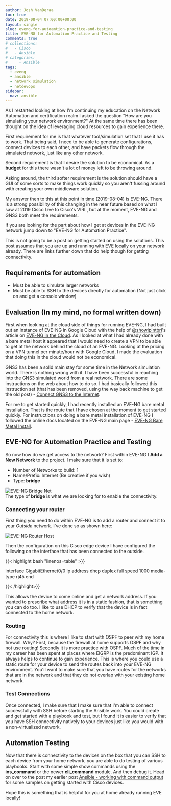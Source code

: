 ```yaml
---
author: Josh VanDeraa
toc: true
date: 2019-08-04 07:00:00+00:00
layout: single
slug: eveng-for-autoamtion-practice-and-testing
title: EVE-NG for Automation Practice and Testing
comments: true
# collections:
#   - Cisco
#   - Ansible
# categories:
#     - Ansible
tags:
  - eveng
  - ansible
  - network simulation
  - netdevops
sidebar:
  nav: ansible
---
```


As I restarted looking at how I'm continuing my education on the Network
Automation and certification realm I asked the question "How are you simulating
your network environment?" At the same time there has been thought on the idea
of leveraging cloud resources to gain experience there.  

First requirement for me is that whatever tool/simulation set that I use it has
to work. That being said, I need to be able to generate configurations, connect
devices to each other, and have packets flow through the simulated network, just
like any other network.

Second requirement is that I desire the solution to be economical. As a
**budget** for this there wasn't a lot of money left to be throwing around.  

Asking around, the third softer requirement is the solution should have a GUI of
some sorts to make things work quickly so you aren't fussing around with
creating your own middleware solution.  

My answer then to this at this point in time (2019-08-04) is EVE-NG. There is a
strong possibility of this changing in the near future based on what I saw at
2019 Cisco Live to Cisco's VIRL, but at the moment, EVE-NG and GNS3 both meet
the requirements.

If you are looking for the part about how I get at devices in the EVE-NG network
jump down to "EVE-NG for Automation Practice".  

This is not going to be a post on getting started on using the solutions.
This post assumes that you are up and running with EVE locally on your network
already. There are links further down that do help though for getting
connectivity.

## Requirements for automation

- Must be able to simulate larger networks
- Must be able to SSH to the devices directly for automation (Not just click on
and get a console window)

## Evaluation (In my mind, no formal written down)

First when looking at the cloud side of things for running EVE-NG, I had built
out an instance of EVE-NG in Google Cloud with the help of
[@showipintbri](https://twitter.com/showipintbri)'s article on
[EVE-NG in the Cloud](https://showipintbri.blogspot.com/2018/08/eve-ng-in-cloud.html).
As I looked at what I had already done with a bare metal host it appeared that
I would need to create a VPN to be able to get at the network behind the cloud
of an EVE-NG. Looking at the pricing on a VPN tunnel per minute/hour with Google
Cloud, I made the evaluation that doing this in the cloud would not be
economical.  

GNS3 has been a solid main stay for some time in the Network simulation world.
There is nothing wrong with it. I have been successful in reaching into the
GNS3 simulated world from a real network. There are some instructions on the web
about how to do so. I had basically followed this instruction set (that has been removed, using the
way back machine to get the old post) - 
[Connect GNS3 to the Internet](https://web.archive.org/web/20190521002219/https://docs.gns3.com/1vFs-KENh2uUFfb47Q2oeSersmEK4WahzWX-HrMIMd00/index.html).  

For me to get started quickly, I had recently installed an EVE-NG bare metal
installation. That is the route that I have chosen at the moment to get started
quickly. For instructions on doing a bare metal installation of EVE-NG I
followed the online docs located on the EVE-NG main page - 
[EVE-NG Bare Metal Install](https://www.eve-ng.net/documentation/installation/bare-install).

## EVE-NG for Automation Practice and Testing

So now how do we get access to the network? First within EVE-NG I **Add a New
Network** to the project. I make sure that it is set to:

* Number of Networks to build: 1
* Name/Prefix: Internet (Be creative if you wish)
* Type: **bridge**

![EVE-NG Bridge Net](../../images/2019/07/eveng_add_bridge_net.png)  
The type of **bridge** is what we are looking for to enable the connectivity.  

### Connecting your router

First thing you need to do within EVE-NG is to add a router and connect it to
your _Outside_ network. I've done so as shown here:

![EVE-NG Router Host](../../images/2019/07/eveng_add_bridge_host.png)  

Then the configuration on this Cisco edge device I have configured the following
on the interface that has been connected to the outside.

{{< highlight bash "linenos=table" >}}


interface GigabitEthernet0/0
 ip address dhcp
 duplex full
 speed 1000
 media-type rj45
end


{{< /highlight>}}

This allows the device to come online and get a network address. If you wanted
to prescribe what address it is in a static fashion, that is something you can
do too. I like to use DHCP to verify that the device is in fact connected to the
home network.  

### Routing

For connectivity this is where I like to start with OSPF to peer with my home
firewall. Why? First, because the firewall at home supports OSPF and why not use
routing! Secondly it is more practice with OSPF. Much of the time in my career
has been spent at places where EIGRP is the predominant IGP. It always helps to
continue to gain experience. This is where you could use a static route for your
device to send the routes back into your EVE-NG environment. You'll want to make
sure that you have routes for the networks that are in the network and that they
do not overlap with your existing home network.  

### Test Connections

Once connected, I make sure that I make sure that I'm able to connect
successfully with SSH before starting the Ansible work. You could create and get
started with a playbook and test, but I found it is easier to verify that you
have SSH connectivity natively to your devices just like you would with a
non-virtualized network.  

## Automation Testing

Now that there is connectivity to the devices on the box that you can SSH to
each device from your home network, you are able to do testing of various
playbooks. Start with some simple show commands using the **ios_command** or the
newer **cli_command** module. And then debug it. Head on over to the post my
earlier post
[Ansible - working with command output](https://josh-v.com/blog/2019/01/05/ansible-output-work.html)
for some samples on getting started with Cisco devices.  

Hope this is something that is helpful for you at home already running EVE
locally!